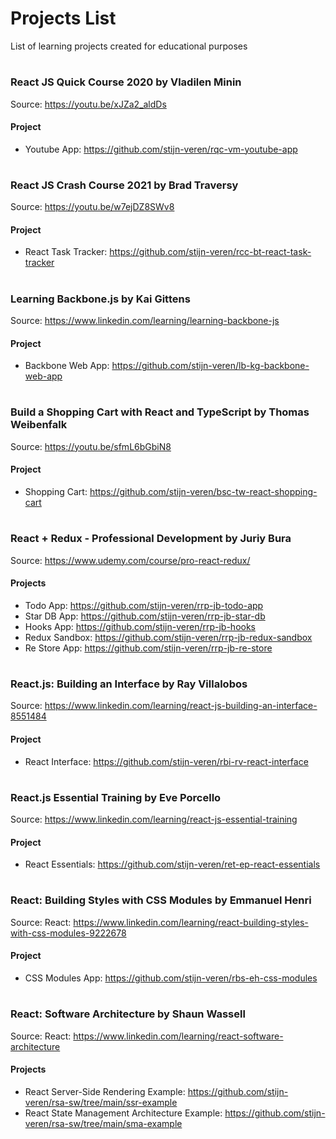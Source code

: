 # Projects List
List of learning projects created for educational purposes

#

### React JS Quick Course 2020 by Vladilen Minin
Source: https://youtu.be/xJZa2_aldDs

#### Project 
* Youtube App: https://github.com/stijn-veren/rqc-vm-youtube-app

#

### React JS Crash Course 2021 by Brad Traversy
Source: https://youtu.be/w7ejDZ8SWv8

#### Project 
* React Task Tracker: https://github.com/stijn-veren/rcc-bt-react-task-tracker

#

### Learning Backbone.js by Kai Gittens
Source: https://www.linkedin.com/learning/learning-backbone-js

#### Project 
* Backbone Web App: https://github.com/stijn-veren/lb-kg-backbone-web-app

#

### Build a Shopping Cart with React and TypeScript by Thomas Weibenfalk
Source: https://youtu.be/sfmL6bGbiN8

#### Project 
* Shopping Cart: https://github.com/stijn-veren/bsc-tw-react-shopping-cart

#

### React + Redux - Professional Development by Juriy Bura
Source: https://www.udemy.com/course/pro-react-redux/

#### Projects
* Todo App: https://github.com/stijn-veren/rrp-jb-todo-app
* Star DB App: https://github.com/stijn-veren/rrp-jb-star-db
* Hooks App: https://github.com/stijn-veren/rrp-jb-hooks
* Redux Sandbox: https://github.com/stijn-veren/rrp-jb-redux-sandbox
* Re Store App: https://github.com/stijn-veren/rrp-jb-re-store

#

### React.js: Building an Interface by Ray Villalobos
Source: https://www.linkedin.com/learning/react-js-building-an-interface-8551484

#### Project 
* React Interface: https://github.com/stijn-veren/rbi-rv-react-interface

#

### React.js Essential Training by Eve Porcello
Source: https://www.linkedin.com/learning/react-js-essential-training

#### Project 
* React Essentials: https://github.com/stijn-veren/ret-ep-react-essentials

#

### React: Building Styles with CSS Modules by Emmanuel Henri
Source: React: https://www.linkedin.com/learning/react-building-styles-with-css-modules-9222678

#### Project
* CSS Modules App: https://github.com/stijn-veren/rbs-eh-css-modules

#

### React: Software Architecture by Shaun Wassell
Source: React: https://www.linkedin.com/learning/react-software-architecture

#### Projects
* React Server-Side Rendering Example: https://github.com/stijn-veren/rsa-sw/tree/main/ssr-example
* React State Management Architecture Example: https://github.com/stijn-veren/rsa-sw/tree/main/sma-example

#
